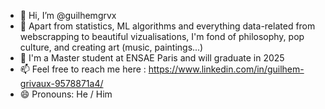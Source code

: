 - 👋 Hi, I’m @guilhemgrvx
- 👀 Apart from statistics, ML algorithms and everything data-related from webscrapping to beautiful vizualisations, I'm fond of philosophy, pop culture, and creating art (music, paintings...)
- 🌱 I'm a Master student at ENSAE Paris and will graduate in 2025
- 📫 Feel free to reach me here : https://www.linkedin.com/in/guilhem-grivaux-9578871a4/
- 😄 Pronouns: He / Him

<!---
guilhemgrvx/guilhemgrvx is a ✨ special ✨ repository because its `README.md` (this file) appears on your GitHub profile.
You can click the Preview link to take a look at your changes.
--->
